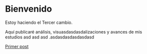 # Bienvenido

Estoy haciendo el Tercer cambio.

Aquí publicaré análisis, visuasdasdasdalizaciones y avances de mis estudios asd asd asd .asdasdasdasdasdasd

[Primer post](/2024/05/07/primer-post.html)